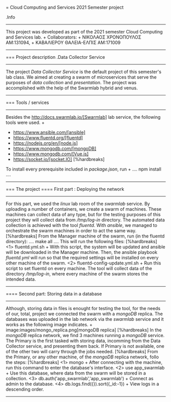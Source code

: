 = Cloud Computing and Services
2021 Semester project

.Info
****
This project was developed as part of the 2021 semester Cloud Computing and Services lab. +
Collaborators: +
ΝΙΚΟΛΑΟΣ ΧΡΟΝΟΠΟΥΛΟΣ ΑΜ:131094, +
ΚΑΒΑΛΙΕΡΟΥ ΘΑΛΕΙΑ-ΕΛΠΙΣ ΑΜ:171009
****

=== Project description
.Data Collector Service
****
The project *_Data Collector Service_* is the default project of this semester's lab class. We aimed at creating a swarm of microservices that serve the purposes of _data collection_ and _presentation_. The project was accomplished with the help of the Swarmlab hybrid and venus.
****

=== Tools / services
****
Besides the http://docs.swarmlab.io/[Swarmlab] lab service, the following tools were used. +

* https://www.ansible.com/[ansible]
* https://www.fluentd.org/[fluentd]
* https://nodejs.org/en/[node.js]
* https://www.mongodb.com/[mongoDB]
* https://www.mongodb.com/[Vue.js]
* https://socket.io/[socket.IO]
[%hardbreaks]

To install every prerequisite included in _package.json_, run +
....
npm install
....
****

=== The project
==== First part : Deploying the network 
****
For this part, we used the _linux_ lab room of the _swarmlab_ service. By uploading a number of containers, we create a swarm of machines. These machines can collect data of any type, but for the testing purposes of this project they will collect data from _/tmp/log-in_ directory. The automated data collection is achieved with the tool _fluentd_. With _ansible_, we managed to orchestrate the swarm machines in order to act the same way.
[%hardbreaks]
From the Manager machine of the swarm, run (in the fluentd directory): 
....
make all
....
This will run the following files:
[%hardbreaks]
<1> fluentd.yml.sh +
With this script, the system will be updated and ansible will be downloaded in the Manager machine. Then, the ansible playbook _fluentd.yml_ will run so that the required settings will be installed on every other machine of the swarm.
<2> fluentd-config-update.yml.sh +
Run this script to set fluentd on every machine. The tool will collect data of the directory _/tmp/log-in_, where every machine of the swarm stores the intended data.
****
==== Second part: Storing data in a database
****
Although, storing data in files is enought for testing the tool, for the needs of our, total, project we connected the swarm with a _mongoDB_ replica. The databases was uploaded in the lab network via the _swarmlab_ service and it works as the following image indicates. +
image:images/mongo_replica.png[mongoDB replica]
[%hardbreaks]
In the _mongoDB_ replica network, we find 3 machines running a _mongoDB_ service. The Primary is the first tasked with storing data, incomming from the Data Collector service, and presenting them back. If Primary is not available, one of the other two will carry through the jobs needed.
[%hardbreaks]
From the Primary, or any other machine, of the _mongoDB_ replica network, follo the steps:
[%hardbreaks]
<1> mongo +
After connecting with the machine, run this command to enter the database's interface.
<2> use app_swarmlab +
Use this database, where data from the swarm will be stored in a collection.
<3> db.auth('app_swarmlab','app_swarmlab') +
Connect as admin to the database.
<4> db.logs.find({}).sort({_id:-1}) +
View logs in a descending order.
****
